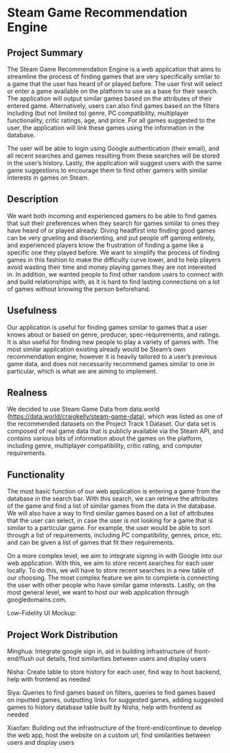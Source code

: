 # Steam Game Recommendation Engine

## Project Summary
The Steam Game Recommendation Engine is a web application that aims to streamline the process of finding games that are very specifically similar to a game that the user has heard of or played before. The user first will select or enter a game available on the platform to use as a base for their search. The application will output similar games based on the attributes of their entered game. Alternatively, users can also find games based on the filters including (but not limited to) genre, PC compatibility, multiplayer functionality, critic ratings, age, and price. For all games suggested to the user, the application will link these games using the information in the database.

The user will be able to login using Google authentication (their email), and all recent searches and games resulting from these searches will be stored in the user’s history. Lastly, the application will suggest users with the same game suggestions to encourage them to find other gamers with similar interests in games on Steam.

## Description

We want both incoming and experienced gamers to be able to find games that suit their preferences when they search for games similar to ones they have heard of or played already. Diving headfirst into finding good games can be very grueling and disorienting, and put people off gaming entirely, and experienced players know the frustration of finding a game like a specific one they played before. We want to simplify the process of finding games in this fashion to make the difficulty curve lower, and to help players avoid wasting their time and money playing games they are not interested in. In addition, we wanted people to find other random users to connect with and build relationships with, as it is hard to find lasting connections on a lot of games without knowing the person beforehand. 

## Usefulness

Our application is useful for finding games similar to games that a user knows about or based on genre, producer, spec-requirements, and ratings. It is also useful for finding new people to play a variety of games with. The most similar application existing already would be Steam’s own recommendation engine; however it is heavily tailored to a user’s previous game data, and does not necessarily recommend games similar to one in particular, which is what we are aiming to implement. 

## Realness

We decided to use Steam Game Data from data.world (https://data.world/craigkelly/steam-game-data), which was listed as one of the recommended datasets on the Project Track 1 Dataset. Our data set is composed of real game data that is publicly available via the Steam API, and contains various bits of information about the games on the platform, including genre, multiplayer compatibility, critic rating, and computer requirements.

## Functionality

The most basic function of our web application is entering a game from the database in the search bar. With this search, we can retrieve the attributes of the game and find a list of similar games from the data in the database. We will also have a way to find similar games based on a list of attributes that the user can select, in case the user is not looking for a game that is similar to a particular game. For example, the user would be able to sort through a list of requirements, including PC compatibility, genres, price, etc. and can be given a list of games that fit their requirements.

On a more complex level, we aim to integrate signing in with Google into our web application. With this, we aim to store recent searches for each user locally. To do this, we will have to store recent searches in a new table of our choosing. The most complex feature we aim to complete is connecting the user with other people who have similar game interests. Lastly, on the most general level, we want to host our web application through googledomains.com.

Low-Fidelity UI Mockup:


## Project Work Distribution

Minghua: Integrate google sign in, aid in building infrastructure of front-end/flush out details, find similarities between users and display users

Nisha: Create table to store history for each user, find way to host backend, help with frontend as needed

Siya: Queries to find games based on filters, queries to find games based on inputted games, outputting links for suggested games, adding suggested games to history database table built by Nisha, help with frontend as needed

Xiaofan: Building out the infrastructure of the front-end/continue to develop the web app, host the website on a custom url, find similarities between users and display users


